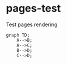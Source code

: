 # pages-test

Test pages rendering

```mermaid
graph TD;
    A-->B;
    A-->C;
    B-->D;
    C-->D;
```
